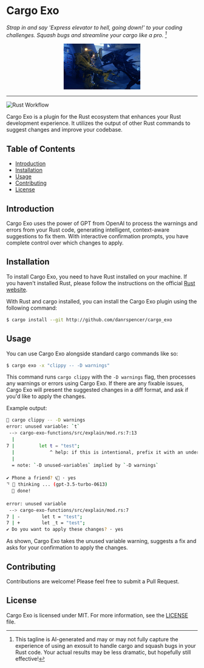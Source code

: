 # Cargo Exo  

*Strap in and say 'Express elevator to hell, going down!' to your coding challenges. Squash bugs and streamline your cargo like a pro. [^1]*
<p align="center">
 <img src="./resources/images/loader.jpeg" style="width: 40%; height: auto;">
</p>

---

![Rust Workflow](https://github.com/danrspencer/cargo_exo/actions/workflows/rust.yml/badge.svg)

Cargo Exo is a plugin for the Rust ecosystem that enhances your Rust development experience. It utilizes the output of other Rust commands to suggest changes and improve your codebase. 

## Table of Contents
- [Introduction](#introduction)
- [Installation](#installation)
- [Usage](#usage)
- [Contributing](#contributing)
- [License](#license)

## Introduction
Cargo Exo uses the power of GPT from OpenAI to process the warnings and errors from your Rust code, generating intelligent, context-aware suggestions to fix them. With interactive confirmation prompts, you have complete control over which changes to apply.

## Installation

To install Cargo Exo, you need to have Rust installed on your machine. If you haven't installed Rust, please follow the instructions on the official [Rust website](https://www.rust-lang.org/tools/install).

With Rust and cargo installed, you can install the Cargo Exo plugin using the following command:

```bash
$ cargo install --git http://github.com/danrspencer/cargo_exo
```

## Usage

You can use Cargo Exo alongside standard cargo commands like so:

```bash
$ cargo exo -x "clippy -- -D warnings"
```

This command runs `cargo clippy` with the `-D warnings` flag, then processes any warnings or errors using Cargo Exo. If there are any fixable issues, Cargo Exo will present the suggested changes in a diff format, and ask if you'd like to apply the changes.

Example output:

```bash
🤖 cargo clippy -- -D warnings
error: unused variable: `t`
 --> cargo-exo-functions/src/explain/mod.rs:7:13
  |
7 |         let t = "test";
  |             ^ help: if this is intentional, prefix it with an underscore: `_t`
  |
  = note: `-D unused-variables` implied by `-D warnings`

✔ Phone a friend? 📞🤖 · yes
⠙ 🤖 thinking ... (gpt-3.5-turbo-0613)
  🤖 done!

error: unused variable
 --> cargo-exo-functions/src/explain/mod.rs:7
7 | -        let t = "test";
7 | +        let _t = "test";
✔ Do you want to apply these changes? · yes
```

As shown, Cargo Exo takes the unused variable warning, suggests a fix and asks for your confirmation to apply the changes.

## Contributing

Contributions are welcome! Please feel free to submit a Pull Request.

## License

Cargo Exo is licensed under MIT. For more information, see the [LICENSE](LICENSE) file.

[^1]: This tagline is AI-generated and may or may not fully capture the experience of using an exosuit to handle cargo and squash bugs in your Rust code. Your actual results may be less dramatic, but hopefully still effective![^2]

[^2]: This explanatory note is also AI-generated. The AI hopes you find the humor in this situation.
